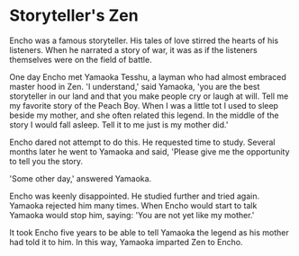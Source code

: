 # Storyteller's Zen

Encho was a famous storyteller. His tales of love stirred the hearts of his listeners. When he narrated a story of war, it was as if the listeners themselves were on the field of battle.

One day Encho met Yamaoka Tesshu, a layman who had almost embraced master hood in Zen. 'I understand,' said Yamaoka, 'you are the best storyteller in our land and that you make people cry or laugh at will. Tell me my favorite story of the Peach Boy. When I was a little tot I used to sleep beside my mother, and she often related this legend. In the middle of the story I would fall asleep. Tell it to me just is my mother did.'

Encho dared not attempt to do this. He requested time to study. Several months later he went to Yamaoka and said, 'Please give me the opportunity to tell you the story.

'Some other day,' answered Yamaoka.

Encho was keenly disappointed. He studied further and tried again. Yamaoka rejected him many times. When Encho would start to talk Yamaoka would stop him, saying: 'You are not yet like my mother.'

It took Encho five years to be able to tell Yamaoka the legend as his mother had told it to him. In this way, Yamaoka imparted Zen to Encho.